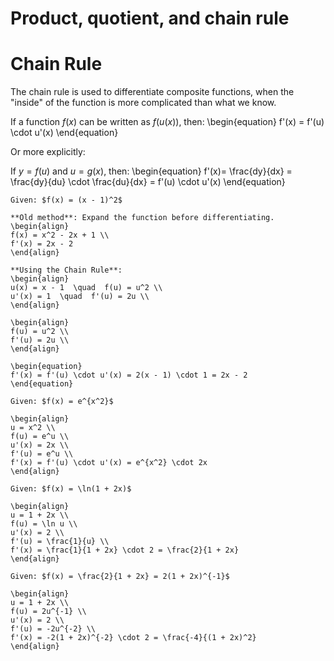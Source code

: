 # Product, quotient, and chain rule
# Chain Rule

The chain rule is used to differentiate composite functions, when the "inside" of the function is more complicated than what we know. 

If a function $f(x)$ can be written as $f(u(x))$, then:
\begin{equation}
f'(x) = f'(u) \cdot u'(x)
\end{equation}

Or more explicitly:

If $y = f(u)$ and $u = g(x)$, then:
\begin{equation}
f'(x)= \frac{dy}{dx} = \frac{dy}{du} \cdot \frac{du}{dx} = f'(u) \cdot u'(x)
\end{equation}

```{example} Differentiate the Function
Given: $f(x) = (x - 1)^2$

**Old method**: Expand the function before differentiating.
\begin{align}
f(x) = x^2 - 2x + 1 \\
f'(x) = 2x - 2
\end{align}

**Using the Chain Rule**:
\begin{align}
u(x) = x - 1  \quad  f(u) = u^2 \\
u'(x) = 1  \quad  f'(u) = 2u \\
\end{align}

\begin{align}
f(u) = u^2 \\
f'(u) = 2u \\
\end{align}

\begin{equation}
f'(x) = f'(u) \cdot u'(x) = 2(x - 1) \cdot 1 = 2x - 2
\end{equation}
```

```{example} Differentiate the Function
Given: $f(x) = e^{x^2}$

\begin{align}
u = x^2 \\
f(u) = e^u \\
u'(x) = 2x \\
f'(u) = e^u \\
f'(x) = f'(u) \cdot u'(x) = e^{x^2} \cdot 2x
\end{align}
```

```{example} Differentiate the Function
Given: $f(x) = \ln(1 + 2x)$

\begin{align}
u = 1 + 2x \\
f(u) = \ln u \\
u'(x) = 2 \\
f'(u) = \frac{1}{u} \\
f'(x) = \frac{1}{1 + 2x} \cdot 2 = \frac{2}{1 + 2x}
\end{align}
```

```{example} Differentiate the Function
Given: $f(x) = \frac{2}{1 + 2x} = 2(1 + 2x)^{-1}$

\begin{align}
u = 1 + 2x \\
f(u) = 2u^{-1} \\
u'(x) = 2 \\
f'(u) = -2u^{-2} \\
f'(x) = -2(1 + 2x)^{-2} \cdot 2 = \frac{-4}{(1 + 2x)^2}
\end{align}
```